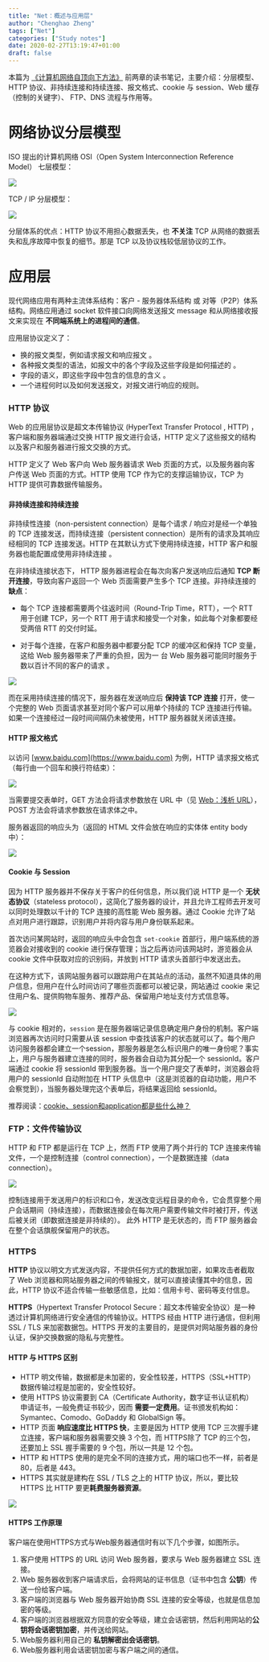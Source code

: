 ```yaml
---
title: "Net：概述与应用层"
author: "Chenghao Zheng"
tags: ["Net"]
categories: ["Study notes"]
date: 2020-02-27T13:19:47+01:00
draft: false
---
```



本篇为 [《计算机网络自顶向下方法》](https://book.douban.com/subject/30280001/) 前两章的读书笔记，主要介绍：分层模型、HTTP 协议、非持续连接和持续连接、报文格式、cookie 与 session、Web 缓存（控制的关键字）、 FTP、DNS 流程与作用等。



# 网络协议分层模型

ISO 提出的计算机网络 OSI（Open System Interconnection Reference Model） 七层模型：

![](/images/OSI分层模型.png)

TCP / IP 分层模型：

![](/images/TCP分层模型.png)

分层体系的优点：HTTP 协议不用担心数据丢失，也 **不关注** TCP 从网络的数据丢失和乱序故障中恢复的细节。那是 TCP 以及协议栈较低层协议的工作。

# 应用层

现代网络应用有两种主流体系结构：客户 - 服务器体系结构 或 对等（P2P）体系结构。网络应用通过 socket 软件接口向网络发送报文 message 和从网络接收报文来实现在 **不同端系统上的进程间的通信**。

应用层协议定义了：

* 换的报文类型，例如请求报文和响应报文 。
* 各种报文类型的语法，如报文中的各个字段及这些字段是如何描述的 。
* 字段的语义，即这些字段中包含的信息的含义 。
* 一个进程何时以及如何发送报文，对报文进行响应的规则。  

### HTTP 协议

Web 的应用层协议是超文本传输协议 (HyperText Transfer Protocol , HTTP)   ，客户端和服务器端通过交换 HTTP 报文进行会话，HTTP 定义了这些报文的结构以及客户和服务器进行报文交换的方式。

HTTP 定义了 Web 客户向 Web 服务器请求 Web 页面的方式，以及服务器向客户传送 Web 页面的方式。HTTP 使用 TCP 作为它的支撑运输协议，TCP 为 HTTP 提供可靠数据传输服务。

#### 非持续连接和持续连接

非持续性连接（non-persistent connection）是每个请求 / 响应对是经一个单独的 TCP 连接发送，而持续连接（persistent connection）是所有的请求及其响应经相同的 TCP 连接发送。HTTP 在其默认方式下使用持续连接，HTTP 客户和服务器也能配置成使用非持续连接 。  

在非持续连接状态下， HTTP 服务器进程会在每次向客户发送响应后通知 **TCP 断开连接**，导致向客户返回一个 Web 页面需要产生多个 TCP 连接。非持续连接的 **缺点**：

* 每个 TCP 连接都需要两个往返时间（Round-Trip Time，RTT），一个 RTT 用于创建 TCP，另一个 RTT 用于请求和接受一个对象，如此每个对象都要经受两倍 RTT 的交付时延。

* 对于每个连接，在客户和服务器中都要分配 TCP 的缓冲区和保持 TCP 变量，这给 Web 服务器带来了严重的负担，因为一 台 Web 服务器可能同时服务于数以百计不同的客户的请求 。   

![](/images/非持续连接.png)

而在采用持续连接的情况下，服务器在发送响应后 **保持该 TCP 连接** 打开，使一个完整的 Web 页面请求甚至对同个客户可以用单个持续的 TCP 连接进行传输。如果一个连接经过一段时间间隔仍未被使用，HTTP 服务器就关闭该连接。

#### HTTP 报文格式

以访问 [www.baidu.com](https://www.baidu.com) 为例，HTTP 请求报文格式（每行由一个回车和换行符结束）：

![](/images/请求头.png)

当需要提交表单时，GET 方法会将请求参数放在 URL 中（见 [Web：浅析 URL](http://chenghao.monster/2020/web-url/)），POST 方法会将请求参数放在请求体之中。

服务器返回的响应头为（返回的 HTML 文件会放在响应的实体体 entity body 中）：

![](/images/响应头.png)

#### Cookie 与 Session

因为 HTTP 服务器并不保存关于客户的任何信息，所以我们说 HTTP 是一个 **无状态协议**（stateless protocol），这简化了服务器的设计，并且允许工程师去开发可以同时处理数以千计的 TCP 连接的高性能 Web 服务器。通过 Cookie 允许了站点对用户进行跟踪，识别用户并将内容与用户身份联系起来。

首次访问某网站时，返回的响应头中会包含 `set-cookie` 首部行，用户端系统的游览器会对接收到的 cookie 进行保存管理；当之后再访问该网站时，游览器会从 cookie 文件中获取对应的识别码，并放到 HTTP 请求头首部行中发送出去。

在这种方式下，该网站服务器可以跟踪用户在其站点的活动，虽然不知道具体的用户信息，但用户在什么时间访问了哪些页面都可以被记录，网站通过 cookie 来记住用户名、提供购物车服务、推荐产品、保留用户地址支付方式信息等。

![](/images/cookie.png)

与 cookie 相对的，`session` 是在服务器端记录信息确定用户身份的机制。客户端浏览器再次访问时只需要从该 session 中查找该客户的状态就可以了。每个用户访问服务器都会建立一个session，那服务器是怎么标识用户的唯一身份呢？事实上，用户与服务器建立连接的同时，服务器会自动为其分配一个 sessionId。客户端通过 cookie 将 sessionId 带到服务器。当一个用户提交了表单时，浏览器会将用户的 sessionId 自动附加在 HTTP 头信息中（这是浏览器的自动功能，用户不会察觉到），当服务器处理完这个表单后，将结果返回给 sessionId。

推荐阅读：[cookie、session和application都是些什么神？](https://mp.weixin.qq.com/s?__biz=Mzg2NzA4MTkxNQ==&mid=2247487067&idx=3&sn=4c5e4d7dbd78487b5d94737514232162&chksm=ce40458ff937cc997b713085dbb7298fc7fee1ba7b7825f06e40dd5a4b5020e7a96174d65157&scene=0&xtrack=1&key=2495f607594ce962957990176ff0ddb668a77980f3c3dec4db1de46351a0c8d3ada572bdb632e2fa802062bd8e53ec924c538ca1346257e0b89e57b1e713d519891bf408009d3e9adfc970424927a87d&ascene=14&uin=MjE3NTkwMDQyMA%3D%3D&devicetype=Windows+10&version=62080079&lang=zh_CN&exportkey=AQGUunafp%2FrGut2qObQGz7w%3D&pass_ticket=7l13YI2o1Gse5In5S%2BVZ4HZ%2BGP20HBV2if7cHqRZPNOKVsi2ybcmgKVvdMgryGy3)

### FTP：文件传输协议

HTTP 和 FTP 都是运行在 TCP 上，然而 FTP 使用了两个并行的 TCP 连接来传输文件，一个是控制连接（control connection），一个是数据连接（data connection）。

![](/images/FTP.png)

控制连接用于发送用户的标识和口令，发送改变远程目录的命令，它会贯穿整个用户会话期间（持续连接），而数据连接会在每次用户需要传输文件时被打开，传送后被关闭（即数据连接是非持续的）。  此外 HTTP 是无状态的，而 FTP 服务器会在整个会话旗舰保留用户的状态。

### HTTPS 

**HTTP** 协议以明文方式发送内容，不提供任何方式的数据加密，如果攻击者截取了 Web 浏览器和网站服务器之间的传输报文，就可以直接读懂其中的信息，因此，HTTP 协议不适合传输一些敏感信息，比如：信用卡号、密码等支付信息。

**HTTPS**（Hypertext Transfer Protocol Secure：超文本传输安全协议）是一种透过计算机网络进行安全通信的传输协议。HTTPS 经由 HTTP 进行通信，但利用 SSL / TLS 来加密数据包。HTTPS 开发的主要目的，是提供对网站服务器的身份认证，保护交换数据的隐私与完整性。

#### HTTP 与 HTTPS 区别

- HTTP 明文传输，数据都是未加密的，安全性较差，HTTPS（SSL+HTTP） 数据传输过程是加密的，安全性较好。
- 使用 HTTPS 协议需要到 CA（Certificate Authority，数字证书认证机构） 申请证书，一般免费证书较少，因而 **需要一定费用**。证书颁发机构如：Symantec、Comodo、GoDaddy 和 GlobalSign 等。
- HTTP 页面 **响应速度比 HTTPS 快**，主要是因为 HTTP 使用 TCP 三次握手建立连接，客户端和服务器需要交换 3 个包，而 HTTPS除了 TCP 的三个包，还要加上 SSL 握手需要的 9 个包，所以一共是 12 个包。
- HTTP 和 HTTPS 使用的是完全不同的连接方式，用的端口也不一样，前者是 80，后者是 443。
- HTTPS 其实就是建构在 SSL / TLS 之上的 HTTP 协议，所以，要比较 HTTPS 比 HTTP 要更**耗费服务器资源**。

![](/images/非对称加密.jpg)

#### HTTPS 工作原理

客户端在使用HTTPS方式与Web服务器通信时有以下几个步骤，如图所示。

1. 客户使用 HTTPS 的 URL 访问 Web 服务器，要求与 Web 服务器建立 SSL 连接。
2. Web 服务器收到客户端请求后，会将网站的证书信息（证书中包含 **公钥**）传送一份给客户端。
3. 客户端的浏览器与 Web 服务器开始协商 SSL 连接的安全等级，也就是信息加密的等级。
4. 客户端的浏览器根据双方同意的安全等级，建立会话密钥，然后利用网站的**公钥将会话密钥加密**，并传送给网站。
5. Web服务器利用自己的 **私钥解密出会话密钥**。
6. Web服务器利用会话密钥加密与客户端之间的通信。

